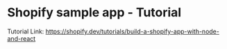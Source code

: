 # Shopify sample app - Tutorial

Tutorial Link: https://shopify.dev/tutorials/build-a-shopify-app-with-node-and-react